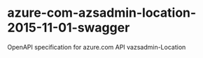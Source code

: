 # azure-com-azsadmin-location-2015-11-01-swagger
OpenAPI specification for azure.com API vazsadmin-Location
